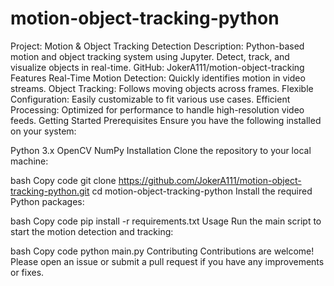 # motion-object-tracking-python
Project: Motion &amp; Object Tracking Detection  Description: Python-based motion and object tracking system using Jupyter. Detect, track, and visualize objects in real-time.  GitHub: JokerA111/motion-object-tracking  
Features
Real-Time Motion Detection: Quickly identifies motion in video streams.
Object Tracking: Follows moving objects across frames.
Flexible Configuration: Easily customizable to fit various use cases.
Efficient Processing: Optimized for performance to handle high-resolution video feeds.
Getting Started
Prerequisites
Ensure you have the following installed on your system:

Python 3.x
OpenCV
NumPy
Installation
Clone the repository to your local machine:

bash
Copy code
git clone https://github.com/JokerA111/motion-object-tracking-python.git
cd motion-object-tracking-python
Install the required Python packages:

bash
Copy code
pip install -r requirements.txt
Usage
Run the main script to start the motion detection and tracking:

bash
Copy code
python main.py
Contributing
Contributions are welcome! Please open an issue or submit a pull request if you have any improvements or fixes.
